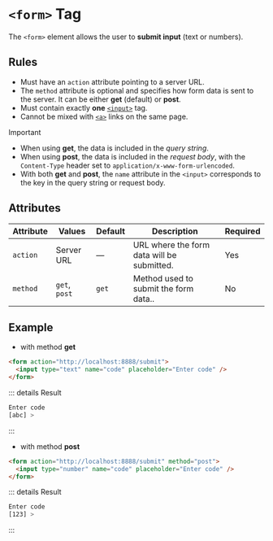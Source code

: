 # `<form>` Tag

The `<form>` element allows the user to **submit input** (text or numbers).

## Rules

- Must have an `action` attribute pointing to a server URL.
- The `method` attribute is optional and specifies how form data is sent to the server. It can be either **get** (default) or **post**.
- Must contain exactly **one** [`<input>`](./input-tag) tag.
- Cannot be mixed with [`<a>`](./a-tag) links on the same page.

> [!IMPORTANT]
>
> - When using **get**, the data is included in the _query string_.
> - When using **post**, the data is included in the _request body_, with the `Content-Type` header set to `application/x-www-form-urlencoded`.
> - With both **get** and **post**, the `name` attribute in the `<input>` corresponds to the key in the query string or request body.

## Attributes

| Attribute | Values        | Default | Description                                | Required |
| --------- | ------------- | ------- | ------------------------------------------ | -------- |
| `action`  | Server URL    | —       | URL where the form data will be submitted. | Yes      |
| `method`  | `get`, `post` | `get`   | Method used to submit the form data..      | No       |

## Example

- with method **get**

```html
<form action="http://localhost:8888/submit">
  <input type="text" name="code" placeholder="Enter code" />
</form>
```

::: details Result

```bash
Enter code
[abc] >
```

:::

- with method **post**

```html
<form action="http://localhost:8888/submit" method="post">
  <input type="number" name="code" placeholder="Enter code" />
</form>
```

::: details Result

```bash
Enter code
[123] >
```

:::
